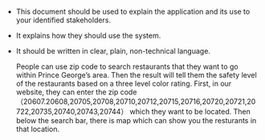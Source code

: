 * This document should be used to explain the application and its use to your identified stakeholders.
* It explains how they should use the system.
* It should be written in clear, plain, non-technical language.



    People can use zip code to search restaurants that they want to go within Prince George’s area. Then the result will tell them the safety level of the restaurants based on a three level color rating. 
    First, in our website, they can enter the zip code（20607.20608,20705,20708,20710,20712,20715,20716,20720,20721,20722,20735,20740,20743,20744） which they want to be located. Then below the search bar, there is map which can show you the resturants in that location. 
   